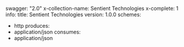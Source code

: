 swagger: "2.0"
x-collection-name: Sentient Technologies
x-complete: 1
info:
  title: Sentient Technologies
  version: 1.0.0
schemes:
- http
produces:
- application/json
consumes:
- application/json